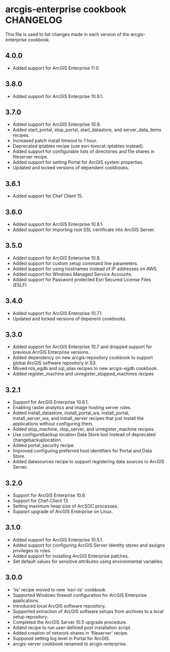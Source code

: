 arcgis-enterprise cookbook CHANGELOG
================================

This file is used to list changes made in each version of the arcgis-enterprise cookbook.

4.0.0
-----
- Added support for ArcGIS Enterprise 11.0

3.8.0
-----
- Added support for ArcGIS Enterprise 10.9.1.

3.7.0
-----
- Added support for ArcGIS Enterprise 10.9.
- Added start_portal, stop_portal, start_datastore, and server_data_items recipes.
- Increased patch install timeout to 1 hour.
- Deprecated iptables recipe (use esri-tomcat::iptables instead).
- Added support for configurable lists of directories and file shares in fileserver recipe.
- Added support for setting Portal for ArcGIS system properties.
- Updated and locked versions of dependent cookbooks.

3.6.1
-----
- Added support for Chef Client 15.

3.6.0
-----
- Added support for ArcGIS Enterprise 10.8.1.
- Added support for importing root SSL certificate into ArcGIS Server.

3.5.0
-----
- Added support for ArcGIS Enterprise 10.8.
- Added support for custom setup command line parameters.
- Added support for using hostnames instead of IP addresses on AWS.
- Added support for Windows Managed Service Accounts.
- Added support for Password protected Esri Secured License Files (ESLF)

3.4.0
-----
- Added support for ArcGIS Enterprise 10.7.1.
- Updated and locked versions of depenent cookbooks.

3.3.0
-----
- Added support for ArcGIS Enterprise 10.7 and dropped support for previous ArcGIS Enterprise versions.
- Added dependency on new arcgis-repository cookbook to support global ArcGIS software repository in S3.
- Moved rds_egdb and sql_alias recipes to new arcgis-egdb cookbook.
- Added register_machine and unregister_stopped_machines recipes

3.2.1
-----
- Support for ArcGIS Enterprise 10.6.1.
- Enabling raster analytics and image hosting server roles.
- Added install_datastore, install_portal_wa, install_portal, install_server_wa, and install_server recipes that just install the applications without configuring them.
- Added stop_machine, stop_server, and unregister_machine recipes.
- Use configurebackup location Data Store tool instead of deprecated changebackuplocation.
- Added portal_security recipe.
- Improved configuring preferred host identifiers for Portal and Data Store.
- Added datasources recipe to support registering data sources to ArcGIS Server.

3.2.0
-----
- Support for ArcGIS Enterprise 10.6.
- Support for Chef-Client 13.
- Setting maximum heap size of ArcSOC processes.
- Support upgrade of ArcGIS Enterprise on Linux.

3.1.0
-----
- Added support for ArcGIS Enterprise 10.5.1.
- Added support for configuring ArcGIS Server identity stores and assigns privileges to roles.
- Added support for installing ArcGIS Enterprise patches.
- Set default values for sensitive attributes using environmental variables.

3.0.0
-----
- 'iis' recipe moved to new 'esri-iis' cookbook.
- Supported Windows firewall configuration for ArcGIS Enterprise applications.
- Introduced local ArcGIS software repository.
- Supported extraction of ArcGIS software setups from archives to a local setup repository.
- Completed the ArcGIS Server 10.5 upgrade procedure.
- Added recipe to run user-defined post installation script.
- Added creation of network shares in 'fileserver' recipe.
- Suppored setting log level in Portal for ArcGIS.
- arcgis-server cookbook renamed to arcgis-enterprise.

